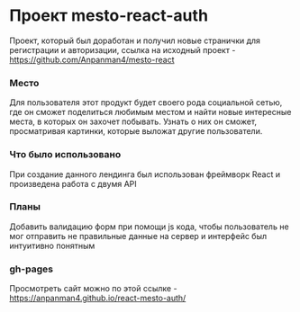 # Проект mesto-react-auth
Проект, который был доработан и получил новые странички для регистрации и авторизации, ссылка на исходный проект - https://github.com/Anpanman4/mesto-react

### Место
Для пользователя этот продукт будет своего рода социальной сетью, где он сможет поделиться любимым местом и найти новые интересные места, в которых он захочет побывать. Узнать о них он сможет, просматривая картинки, которые выложат другие пользователи.

### Что было использовано
При создание данного лендинга был использован фреймворк React и произведена работа с двумя API

### Планы
Добавить валидацию форм при помощи js кода, чтобы пользователь не мог отправить не правильные данные на сервер и интерфейс был интуитивно понятным

### gh-pages
Просмотреть сайт можно по этой ссылке - https://anpanman4.github.io/react-mesto-auth/
